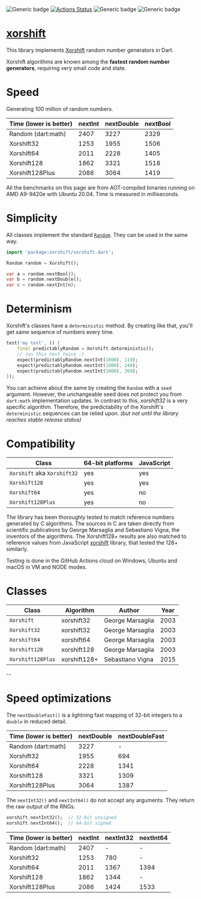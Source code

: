 ![Generic badge](https://img.shields.io/badge/status-draft-red.svg)
[![Actions Status](https://github.com/rtmigo/xorshift/workflows/unittest/badge.svg?branch=master)](https://github.com/rtmigo/xorshift/actions)
![Generic badge](https://img.shields.io/badge/tested_on-Windows_|_MacOS_|_Ubuntu-blue.svg)
![Generic badge](https://img.shields.io/badge/tested_on-VM_|_JS-blue.svg)

# [xorshift](https://github.com/rtmigo/xorshift)

This library implements [Xorshift](https://en.wikipedia.org/wiki/Xorshift) random number generators
in Dart.

Xorshift algorithms are known among the **fastest random number generators**, requiring very small
code and state.

# Speed

Generating 100 million of random numbers. 

| Time (lower is better)              | nextInt | nextDouble | nextBool |
|--------------------|---------|------------|----------|
| Random (dart:math) |  2407   |    3227    |   2329   |
| Xorshift32         |  1253   |    1955    |   1506   |
| Xorshift64         |  2011   |    2228    |   1405   |
| Xorshift128        |  1862   |    3321    |   1518   |
| Xorshift128Plus    |  2086   |    3064    |   1419   |

All the benchmarks on this page are from AOT-compiled binaries running on AMD A9-9420e with Ubuntu 20.04.
Time is measured in milliseconds.
# Simplicity

All classes implement the standard [`Random`](https://api.dart.dev/stable/2.12.1/dart-math/Random-class.html).  They can be used in the same way.

``` dart
import 'package:xorshift/xorshift.dart';

Random random = Xorshift();

var a = random.nextBool(); 
var b = random.nextDouble();
var c = random.nextInt(n);
```

# Determinism

Xorshift's classes have a `deterministic` method. By creating like that, you'll get same 
sequence of numbers every time.

``` dart
test('my test', () {
    final predictablyRandom = Xorshift.deterministic();
    // run this test twice ;)
    expect(predictablyRandom.nextInt(1000), 119);
    expect(predictablyRandom.nextInt(1000), 240);
    expect(predictablyRandom.nextInt(1000), 369);    
});    
```

You can achieve about the same by creating the `Random` with a `seed` argument. However, the unchangeable
seed does not protect you from `dart:math` implementation updates. In contrast to this,
*xorshift32* is a very specific algorithm. Therefore, the predictability of the
Xorshift's `deterministic`
sequences can be relied upon. *(but not until the library reaches stable release status)*



# Compatibility

| Class                            | 64-bit platforms | JavaScript |
|----------------------------------|------------------|------------|
| `Xorshift` aka `Xorshift32`      | yes              | yes        |
| `Xorshift128`                    | yes              | yes        |
| `Xorshift64`                     | yes              | no         |
| `Xorshift128Plus`                | yes              | no         |

The library has been thoroughly tested to match reference numbers generated by C algorithms. The
sources in C are taken directly from scientific publications by George Marsaglia and Sebastiano
Vigna, the inventors of the algorithms. The Xorshift128+ results are also matched to reference
values from JavaScript [xorshift](https://github.com/AndreasMadsen/xorshift) library, that tested
the 128+ similarly.

Testing is done in the GitHub Actions cloud on Windows, Ubuntu and macOS in VM and NODE modes.
 
# Classes

| Class             | Algorithm    | Author           | Year |
|-------------------|--------------|------------------|------|
| `Xorshift`        | xorshift32   | George Marsaglia | 2003 |
| `Xorshift32`      | xorshift32   | George Marsaglia | 2003 |
| `Xorshift64`      | xorshift64   | George Marsaglia | 2003 |
| `Xorshift128`     | xorshift128  | George Marsaglia | 2003 |
| `Xorshift128Plus` | xorshift128+ | Sebastiano Vigna | 2015 |

--

# Speed optimizations

The `nextDoubleFast()` is a lightning fast mapping of 32-bit integers to a `double` in reduced detail.

| Time (lower is better)              | nextDouble | nextDoubleFast |
|--------------------|------------|----------------|
| Random (dart:math) |    3227    |       -        |
| Xorshift32         |    1955    |      694       |
| Xorshift64         |    2228    |      1341      |
| Xorshift128        |    3321    |      1309      |
| Xorshift128Plus    |    3064    |      1387      |

The `nextInt32()` and `nextInt64()` do not accept any arguments. They return the raw output of the RNGs.

``` dart 
xorshift.nextInt32();  // 32-bit unsigned 
xorshift.nextInt64();  // 64-bit signed
```

| Time (lower is better) | nextInt | nextInt32 | nextInt64 |
|--------------------|---------|-----------|-----------|
| Random (dart:math) |  2407   |     -     |     -     |
| Xorshift32         |  1253   |    780    |     -     |
| Xorshift64         |  2011   |   1367    |   1394    |
| Xorshift128        |  1862   |   1344    |     -     |
| Xorshift128Plus    |  2086   |   1424    |   1533    |
